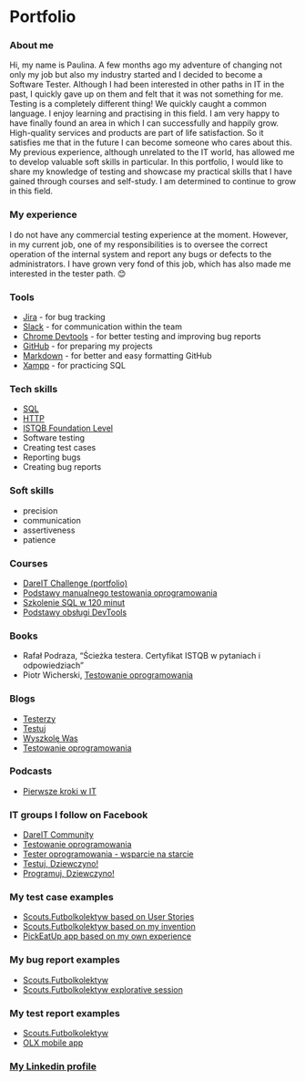 # Portfolio

### About me
Hi, my name is Paulina. A few months ago my adventure of changing not only my job but also my industry started and I decided to become a Software Tester. Although I had been interested in other paths in IT in the past, I quickly gave up on them and felt that it was not something for me. Testing is a completely different thing! We quickly caught a common language. I enjoy learning and practising in this field. I am very happy to have finally found an area in which I can successfully and happily grow. High-quality services and products are part of life satisfaction. So it satisfies me that in the future I can become someone who cares about this. My previous experience, although unrelated to the IT world, has allowed me to develop valuable soft skills in particular. In this portfolio, I would like to share my knowledge of testing and showcase my practical skills that I have gained through courses and self-study. I am determined to continue to grow in this field.

### My experience
I do not have any commercial testing experience at the moment. However, in my current job, one of my responsibilities is to oversee the correct operation of the internal system and report any bugs or defects to the administrators. I have grown very fond of this job, which has also made me interested in the tester path. :blush:

### Tools
* [Jira](https://www.atlassian.com/pl/software/jira) - for bug tracking
* [Slack](https://slack.com/) - for communication within the team
* [Chrome Devtools](https://developer.chrome.com/docs/devtools/) - for better testing and improving bug reports
* [GitHub](https://github.com/) - for preparing my projects
* [Markdown](https://docs.github.com/en/get-started/writing-on-github/getting-started-with-writing-and-formatting-on-github/basic-writing-and-formatting-syntax) - for better and easy formatting GitHub
* [Xampp](https://www.apachefriends.org/pl/index.html) - for practicing SQL

### Tech skills
* [SQL](https://support.microsoft.com/pl-pl/office/j%C4%99zyk-access-sql-podstawowe-poj%C4%99cia-s%C5%82ownictwo-i-sk%C5%82adnia-444d0303-cde1-424e-9a74-e8dc3e460671)
* [HTTP](https://jchost.pl/blog/http-odpowiedzi-bledy/)
* [ISTQB Foundation Level](https://sjsi.org/ist-qb/do-pobrania/)
* Software testing
* Creating test cases
* Reporting bugs
* Creating bug reports

### Soft skills
* precision
* communication
* assertiveness
* patience

### Courses
* [DareIT Challenge (portfolio)](https://github.com/PaulaRybicka0114/challenge_portfolio_paulinarybicka)
* [Podstawy manualnego testowania oprogramowania](https://www.udemy.com/course/kurs-testowania-oprogramowania/)
* [Szkolenie SQL w 120 minut](https://www.kursysql.pl/szkolenie-sql-w-120-minut/)
* [Podstawy obsługi DevTools](https://szkoleniedlaqa.pl/konsola/)

### Books
* Rafał Podraza, “Ścieżka testera. Certyfikat ISTQB w pytaniach i odpowiedziach”
* Piotr Wicherski, [Testowanie oprogramowania](https://pwicherski.gitbook.io/testowanie-oprogramowania/)

### Blogs
* [Testerzy](https://testerzy.pl/)
* [Testuj](https://testuj.pl/blog/)
* [Wyszkolę Was](https://www.wyszkolewas.com.pl/blog/)
* [Testowanie oprogramowania](https://testowanie-oprogramowania.pl/blog/)

### Podcasts
* [Pierwsze kroki w IT](https://open.spotify.com/show/5G4Ykc9IwoCj4uirzGmxUh)

### IT groups I follow on Facebook
* [DareIT Community](https://www.facebook.com/groups/dareit.io/)
* [Testowanie oprogramowania](https://www.facebook.com/groups/TestowanieOprogramowania/)
* [Tester oprogramowania - wsparcie na starcie](https://www.facebook.com/groups/testeroprogramowania/)
* [Testuj, Dziewczyno!](https://www.facebook.com/groups/testujdziewczyno/)
* [Programuj, Dziewczyno!](https://www.facebook.com/groups/programujdziewczyno/)

### My test case examples
* [Scouts.Futbolkolektyw based on User Stories](https://docs.google.com/document/d/1xZzAiv-qPUc-sOcceb53-VZilA6fl0uwffPWm7YxOIE/edit?usp=sharing)
* [Scouts.Futbolkolektyw based on my invention](https://docs.google.com/document/d/1FPu1Hi3YssMdmY61RP9hfx1K_zwJDi-lV-BI50-fq6I/edit?usp=sharing)
* [PickEatUp app based on my own experience](https://docs.google.com/document/d/1ggp4R4D1-amPfFjD827dhJ1Jy-3eLA9R2AbQxq7ZL14/edit?usp=sharing)

### My bug report examples
* [Scouts.Futbolkolektyw](https://docs.google.com/spreadsheets/d/1NW57GwwUnjMHU6PSPcICeUSy3ALyG7JaiKGPpA1wJE4/edit?usp=sharing)
* [Scouts.Futbolkolektyw explorative session](https://docs.google.com/spreadsheets/d/18SOzG8UrxqBPdEnDUFCoeiyL4_LCXVI-8x2n0KvR5UQ/edit#gid=0)

### My test report examples
* [Scouts.Futbolkolektyw](https://docs.google.com/document/d/1pV_uc5rgfgzhnrVOhAIunLe-NPP7Kt1eJiM27s-mhgY/edit?usp=sharing)
* [OLX mobile app](https://docs.google.com/document/d/1fv_nl57rsRwwreASlPdg1hk3m2VJ0tnw68ZXmIE2W7Q/edit?usp=sharing)

### [My Linkedin profile](https://www.linkedin.com/in/paulina-rybicka/)

